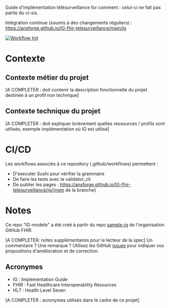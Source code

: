 Guide d'implémentation télésurveillance for comment : celui-ci ne fait pas partie du ci-sis.

Intégration continue (soumis à des changements réguliers) : https://ansforge.github.io/IG-fhir-telesurveillance/main/ig

<!-- ![Logo_LEF_CI-SIS](https://user-images.githubusercontent.com/48218773/227532484-eff82649-4e42-49c6-966a-dc3ea78cf59c.png) -->

[![Workflow Init](https://github.com/ansforge/IG-fhir-telesurveillance/actions/workflows/fhir-workflows.yml/badge.svg)](https://github.com/ansforge/IG-fhir-telesurveillance/actions/workflows/fhir-workflows.yml)

# Contexte

## Contexte métier du projet

[A COMPLETER : doit contenir la description fonctionnelle du projet destinée à un profil non technique]

## Contexte technique du projet

[A COMPLETER : doit expliquer brièvement quelles ressources / profils sont utilisés, exemple implémentation où IG est utilisé]

# CI/CD

Les workflows associés à ce repository (.github/workflows) permettent :

* D'executer Sushi pour vérifier la grammaire
* De faire les tests avec le validator_cli
* De publier les pages : https://ansforge.github.io/IG-fhir-telesurveillance/ig/{nom de la branche}

# Notes

Ce repo "IG-modele" a été créé à partir du repo [sample-ig](https://github.com/FHIR/sample-ig) de l'organisation GitHub FHIR.

[A COMPLETER: notes supplémentaires pour le lecteur de la spec]
Un commentaire ? Une remarque ? Utilisez les GitHub [issues](https://docs.github.com/fr/issues) pour indiquer vos propositions d'amélioration et de correction.

## Acronymes

* IG : Implementation Guide
* FHIR : Fast Healthcare Interoperability Resources
* HL7 : Health Level Seven

[A COMPLETER : acronymes utilisés dans le cadre de ce projet]
